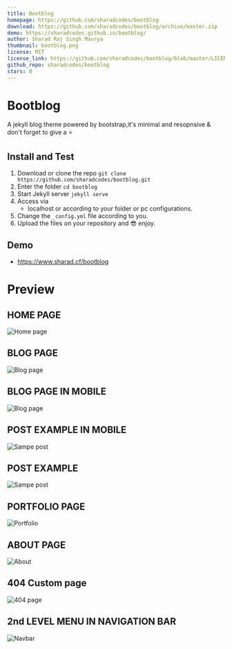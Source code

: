 ```yaml
---
title: Bootblog
homepage: https://github.com/sharadcodes/bootblog
download: https://github.com/sharadcodes/bootblog/archive/master.zip
demo: https://sharadcodes.github.io/bootblog/
author: Sharad Raj Singh Maurya
thumbnail: bootblog.png
license: MIT
license_link: https://github.com/sharadcodes/bootblog/blob/master/LICENSE
github_repo: sharadcodes/bootblog
stars: 0
---
```


# Bootblog
A jekyll blog theme powered by bootstrap,it's minimal and resopnsive & don't forget to give a :star:

## Install and Test

1. Download or clone the repo
   `git clone https://github.com/sharadcodes/bootblog.git`
2. Enter the folder
   `cd bootblog`
3. Start Jekyll server
   `jekyll serve`
4. Access via
   * localhost or according to your folder or pc configurations.
5. Change the `_config.yml` file according to you.
6. Upload the files on your repository and :sunglasses: enjoy.

## Demo

- https://www.sharad.cf/bootblog

# Preview

## HOME PAGE
![Home page](https://github.com/sharadcodes/bootblog/raw/master/screenshots/home.png)
## BLOG PAGE
![Blog page](https://github.com/sharadcodes/bootblog/raw/master/screenshots/blog.png)
## BLOG PAGE IN MOBILE
![Blog page](https://github.com/sharadcodes/bootblog/raw/master/screenshots/mobile-1.png)
## POST EXAMPLE IN MOBILE
![Sampe post](https://github.com/sharadcodes/bootblog/raw/master/screenshots/mobile-2.png)
## POST EXAMPLE
![Sampe post](https://github.com/sharadcodes/bootblog/raw/master/screenshots/post.png)
## PORTFOLIO PAGE
![Portfolio](https://github.com/sharadcodes/bootblog/raw/master/screenshots/portfolio.png)
## ABOUT PAGE
![About](https://github.com/sharadcodes/bootblog/raw/master/screenshots/about.png)
## 404 Custom page
![404 page](https://github.com/sharadcodes/bootblog/raw/master/screenshots/404.png)
## 2nd LEVEL MENU IN NAVIGATION BAR
![Navbar](https://github.com/sharadcodes/bootblog/raw/master/screenshots/second-level-menu-open.png)
